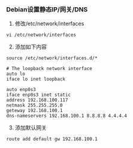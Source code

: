### Debian设置静态IP/网关/DNS

1. 修改/etc/network/interfaces
```shell
vi /etc/network/interfaces
```
2. 添加如下内容
```shell
source /etc/network/interfaces.d/*

# The loopback network interface
auto lo
iface lo inet loopback

auto enp0s3
iface enp0s3 inet static
address 192.168.100.117
netmask 255.255.255.0
geteway 192.168.100.1
dns-nameservers 192.168.100.1 8.8.8.8 4.4.4.4
```

3. 添加默认网关
```shell
route add default gw 192.168.100.1
```

